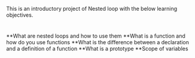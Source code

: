 This is an introductory project of Nested loop with the below learning objectives.
#
**What are nested loops and how to use them
**What is a function and how do you use functions
**What is the difference between a declaration and a definition of a function
**What is a prototype
**Scope of variables
